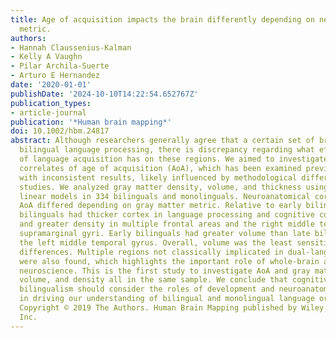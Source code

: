 ```yaml
---
title: Age of acquisition impacts the brain differently depending on neuroanatomical
  metric.
authors:
- Hannah Claussenius-Kalman
- Kelly A Vaughn
- Pilar Archila-Suerte
- Arturo E Hernandez
date: '2020-01-01'
publishDate: '2024-10-10T14:22:54.652767Z'
publication_types:
- article-journal
publication: '*Human brain mapping*'
doi: 10.1002/hbm.24817
abstract: Although researchers generally agree that a certain set of brain areas underlie
  bilingual language processing, there is discrepancy regarding what effect timing
  of language acquisition has on these regions. We aimed to investigate the neuroanatomical
  correlates of age of acquisition (AoA), which has been examined previously, but
  with inconsistent results, likely influenced by methodological differences across
  studies. We analyzed gray matter density, volume, and thickness using whole-brain
  linear models in 334 bilinguals and monolinguals. Neuroanatomical correlates of
  AoA differed depending on gray matter metric. Relative to early bilinguals, late
  bilinguals had thicker cortex in language processing and cognitive control regions,
  and greater density in multiple frontal areas and the right middle temporal and
  supramarginal gyri. Early bilinguals had greater volume than late bilinguals in
  the left middle temporal gyrus. Overall, volume was the least sensitive to AoA-related
  differences. Multiple regions not classically implicated in dual-language processing
  were also found, which highlights the important role of whole-brain analyses in
  neuroscience. This is the first study to investigate AoA and gray matter thickness,
  volume, and density all in the same sample. We conclude that cognitive models of
  bilingualism should consider the roles of development and neuroanatomical metric
  in driving our understanding of bilingual and monolingual language organization.
  Copyright © 2019 The Authors. Human Brain Mapping published by Wiley Periodicals,
  Inc.
---
```

